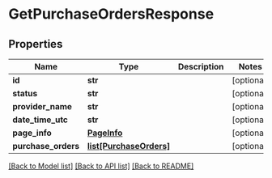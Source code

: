 # GetPurchaseOrdersResponse

## Properties
Name | Type | Description | Notes
------------ | ------------- | ------------- | -------------
**id** | **str** |  | [optional] 
**status** | **str** |  | [optional] 
**provider_name** | **str** |  | [optional] 
**date_time_utc** | **str** |  | [optional] 
**page_info** | [**PageInfo**](PageInfo.md) |  | [optional] 
**purchase_orders** | [**list[PurchaseOrders]**](PurchaseOrders.md) |  | [optional] 

[[Back to Model list]](../README.md#documentation-for-models) [[Back to API list]](../README.md#documentation-for-api-endpoints) [[Back to README]](../README.md)


